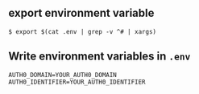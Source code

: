 
## export environment variable
```shell
$ export $(cat .env | grep -v ^# | xargs)
```

## Write environment variables in `.env`
```text
AUTH0_DOMAIN=YOUR_AUTH0_DOMAIN
AUTH0_IDENTIFIER=YOUR_AUTH0_IDENTIFIER
```